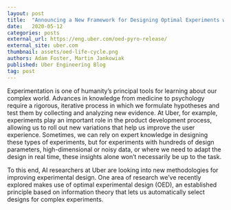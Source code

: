 ```yaml
---
layout: post
title:  "Announcing a New Framework for Designing Optimal Experiments with Pyro"
date:   2020-05-12
categories: posts
external_url: https://eng.uber.com/oed-pyro-release/
external_site: uber.com
thumbnail: assets/oed-life-cycle.png
authors: Adam Foster, Martin Jankowiak
published: Uber Engineering Blog
tag: post
---
```


Experimentation is one of humanity’s principal tools for learning about our complex world. Advances in knowledge from medicine to psychology require a rigorous, iterative process in which we formulate hypotheses and test them by collecting and analyzing new evidence. At Uber, for example, experiments play an important role in the product development process, allowing us to roll out new variations that help us improve the user experience. Sometimes, we can rely on expert knowledge in designing these types of experiments, but for experiments with hundreds of design parameters, high-dimensional or noisy data, or where we need to adapt the design in real time, these insights alone won’t necessarily be up to the task. 

To this end, AI researchers at Uber are looking into new methodologies for improving experimental design. One area of research we’ve recently explored makes use of optimal experimental design (OED), an established principle based on information theory that lets us automatically select designs for complex experiments.
<!--more-->
